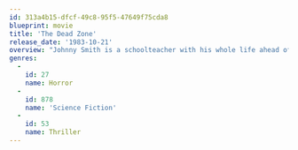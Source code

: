 ```yaml
---
id: 313a4b15-dfcf-49c8-95f5-47649f75cda8
blueprint: movie
title: 'The Dead Zone'
release_date: '1983-10-21'
overview: "Johnny Smith is a schoolteacher with his whole life ahead of him but, after leaving his fiancee's home one night, is involved in a car crash which leaves him in a coma for 5 years. When he wakes, he discovers he has an ability to see into the past, present and future life of anyone with whom he comes into physical contact."
genres:
  -
    id: 27
    name: Horror
  -
    id: 878
    name: 'Science Fiction'
  -
    id: 53
    name: Thriller
---
```

